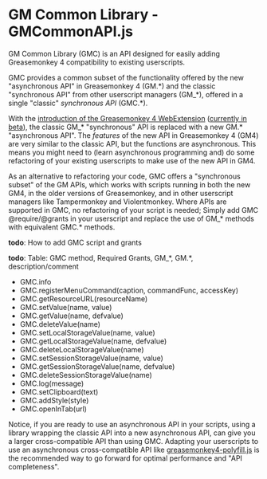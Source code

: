 # GM Common Library - GMCommonAPI.js

GM Common Library (GMC) is an API designed for easily adding Greasemonkey 4 compatibility to existing userscripts.

GMC provides a common subset of the functionality offered by the new "asynchronous API" in Greasemonkey 4 (GM.\*) and the classic "synchronous API" from other userscript managers (GM_\*), offered in a single "classic" _synchronous API_ (GMC.\*).

With the [introduction of the Greasemonkey 4 WebExtension](http://www.greasespot.net/2017/09/greasemonkey-4-announcement.html) ([currently in beta](https://addons.mozilla.org/en-US/firefox/addon/greasemonkey/versions/beta)), the classic GM_\* "synchronous" API is replaced with a new GM.\* "asynchronous API". The _features_ of the new API in Greasemonkey 4 (GM4) are very similar to the classic API, but the functions are asynchronous. This means you might need to (learn asynchronous programming and) do some refactoring of your existing userscripts to make use of the new API in GM4.

As an alternative to refactoring your code, GMC offers a "synchronous subset" of the GM APIs, which works with scripts running in both the new GM4, in the older versions of Greasemonkey, and in other userscript managers like Tampermonkey and Violentmonkey. Where APIs are supported in GMC, no refactoring of your script is needed; Simply add GMC @require/@grants in your userscript and replace the use of GM_\* methods with equivalent GMC.\* methods.

**todo**: How to add GMC script and grants

**todo**: Table: GMC method, Required Grants, GM_\*, GM.\*, description/comment

- GMC.info
- GMC.registerMenuCommand(caption, commandFunc, accessKey)
- GMC.getResourceURL(resourceName)
- GMC.setValue(name, value)
- GMC.getValue(name, defvalue)
- GMC.deleteValue(name)
- GMC.setLocalStorageValue(name, value)
- GMC.getLocalStorageValue(name, defvalue)
- GMC.deleteLocalStorageValue(name)
- GMC.setSessionStorageValue(name, value)
- GMC.getSessionStorageValue(name, defvalue)
- GMC.deleteSessionStorageValue(name)
- GMC.log(message)
- GMC.setClipboard(text)
- GMC.addStyle(style)
- GMC.openInTab(url)

Notice, if you are ready to use an asynchronous API in your scripts, using a library wrapping the classic API into a new asynchronous API, can give you a larger cross-compatible API than using GMC. Adapting your userscripts to use an asynchronous cross-compatible API like [greasemonkey4-polyfill.js](https://arantius.com/misc/greasemonkey/imports/greasemonkey4-polyfill.js) is the recommended way to go forward for optimal performance and "API completeness".
